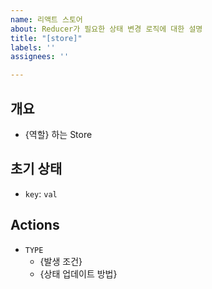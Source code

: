 ```yaml
---
name: 리액트 스토어
about: Reducer가 필요한 상태 변경 로직에 대한 설명
title: "[store]"
labels: ''
assignees: ''

---
```


## 개요
- {역할} 하는 Store

## 초기 상태
- `key`: `val`

## Actions
- `TYPE`
    - {발생 조건}
    - {상태 업데이트 방법}
